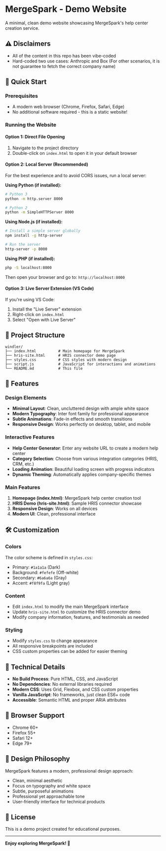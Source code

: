 # MergeSpark - Demo Website

A minimal, clean demo website showcasing MergeSpark's help center creation service.

## ⚠️ Disclaimers

- All of the content in this repo has been vibe-coded
- Hard-coded two use cases: Anthropic and Box (For other scenarios, it is not guarantee to fetch the correct company name)

## 🚀 Quick Start

### Prerequisites
- A modern web browser (Chrome, Firefox, Safari, Edge)
- No additional software required - this is a static website!

### Running the Website

#### Option 1: Direct File Opening
1. Navigate to the project directory
2. Double-click on `index.html` to open it in your default browser

#### Option 2: Local Server (Recommended)
For the best experience and to avoid CORS issues, run a local server:

**Using Python (if installed):**
```bash
# Python 3
python -m http.server 8000

# Python 2
python -m SimpleHTTPServer 8000
```

**Using Node.js (if installed):**
```bash
# Install a simple server globally
npm install -g http-server

# Run the server
http-server -p 8000
```

**Using PHP (if installed):**
```bash
php -S localhost:8000
```

Then open your browser and go to: `http://localhost:8000`

#### Option 3: Live Server Extension (VS Code)
If you're using VS Code:
1. Install the "Live Server" extension
2. Right-click on `index.html`
3. Select "Open with Live Server"

## 📁 Project Structure

```
windler/
├── index.html          # Main homepage for MergeSpark
├── hris-site.html      # HRIS connector demo page
├── styles.css          # CSS styles with modern design
├── script.js           # JavaScript for interactions and animations
└── README.md           # This file
```

## 🎨 Features

### Design Elements
- **Minimal Layout**: Clean, uncluttered design with ample white space
- **Modern Typography**: Inter font family for professional appearance
- **Subtle Animations**: Fade-in effects and smooth transitions
- **Responsive Design**: Works perfectly on desktop, tablet, and mobile

### Interactive Features
- **Help Center Generator**: Enter any website URL to create a modern help center
- **Category Selection**: Choose from various integration categories (HRIS, CRM, etc.)
- **Loading Animation**: Beautiful loading screen with progress indicators
- **Dynamic Theming**: Automatically applies company-specific themes

### Main Features
1. **Homepage (index.html)**: MergeSpark help center creation tool
2. **HRIS Demo (hris-site.html)**: Sample HRIS connector showcase
3. **Responsive Design**: Works on all devices
4. **Modern UI**: Clean, professional interface

## 🛠️ Customization

### Colors
The color scheme is defined in `styles.css`:
- Primary: `#1a1a1a` (Dark)
- Background: `#fefefe` (Off-white)
- Secondary: `#6a6a6a` (Gray)
- Accent: `#f8f9fa` (Light gray)

### Content
- Edit `index.html` to modify the main MergeSpark interface
- Update `hris-site.html` to customize the HRIS connector demo
- Modify company information, features, and testimonials as needed

### Styling
- Modify `styles.css` to change appearance
- All responsive breakpoints are included
- CSS custom properties can be added for easier theming

## 🔧 Technical Details

- **No Build Process**: Pure HTML, CSS, and JavaScript
- **No Dependencies**: No external libraries required
- **Modern CSS**: Uses Grid, Flexbox, and CSS custom properties
- **Vanilla JavaScript**: No frameworks, just clean ES6+ code
- **Accessible**: Semantic HTML and proper ARIA attributes

## 📱 Browser Support

- Chrome 60+
- Firefox 55+
- Safari 12+
- Edge 79+

## 🎯 Design Philosophy

MergeSpark features a modern, professional design approach:
- Clean, minimal aesthetic
- Focus on typography and white space
- Subtle, purposeful animations
- Professional yet approachable tone
- User-friendly interface for technical products

## 📄 License

This is a demo project created for educational purposes.

---

**Enjoy exploring MergeSpark! 🚀**
